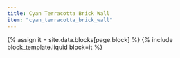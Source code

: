 ```yaml
---
title: Cyan Terracotta Brick Wall
item: "cyan_terracotta_brick_wall"
---
```


{% assign it = site.data.blocks[page.block] %}
{% include block_template.liquid block=it %}

